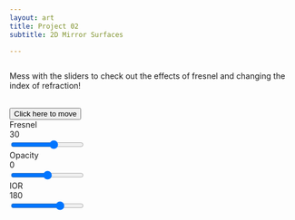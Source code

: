 ```yaml
---
layout: art
title: Project 02
subtitle: 2D Mirror Surfaces

---
```


<link href="/assets/css/viza656.css" rel="stylesheet" type = "text/css">
<script src="//code.jquery.com/jquery-1.10.2.js"></script>
<script src="//code.jquery.com/ui/1.11.4/jquery-ui.js"></script>


<div class="container">
  <div class="row">
    <div class="col-lg-12 col-md-12 col-sm-12 col-12 d-flex text-center hidden">
        <div class="column p-4">
  <p>Mess with the sliders to check out the effects of fresnel and changing the index of refraction!</p>
      </div>
  </div>
  <br>
    <canvas id="canvas" onmousemove="updateMouse(event)"></canvas>
    <div id="ui">
        <button id="uiheader">Click here to move </button>
        <div class="slider-name"> Fresnel </div>
        <div class="value">30</div>
        <input id="fresnelSlider" class="slider" type="range" min="0" max="50" step="1" value="30" oninput="myFunction(this.id)"> 
        <br>        
        <div class="slider-name"> Opacity </div>
        <div class="value">0</div>
        <input id="transparency" class="slider" type="range" min="0" max="1" step=".1" value=".5" oninput="myFunction(this.id)"> 
        <br>      
        <div class="slider-name"> IOR </div>
        <div class="value">180</div>
        <input id="iorSlider" class="slider" type="range" min="-100" max="300" step="1" value="180" oninput="myFunction(this.id)">
        <br>        
    </div>
</div>
<!-- vertex shader -->
<script  id="2d-vertex-shader" type="x-shader/x-vertex">
attribute vec2 a_position;
attribute vec2 a_texCoord;

uniform vec2 u_resolution;

varying vec2 v_texCoord;

void main() {
   // convert the rectangle from pixels to 0.0 to 1.0
   vec2 zeroToOne = a_position / u_resolution;

   // convert from 0->1 to 0->2
   vec2 zeroToTwo = zeroToOne * 2.0;

   // convert from 0->2 to -1->+1 (clipspace)
   vec2 clipSpace = zeroToTwo - 1.0;

   gl_Position = vec4(clipSpace * vec2(1, -1), 0, 1);

   // pass the texCoord to the fragment shader
   // The GPU will interpolate this value between points.
   v_texCoord = a_texCoord;
}
</script>
<!-- fragment shader -->
<script  id="2d-fragment-shader" type="x-shader/x-fragment">
precision mediump float;

// our texture
uniform sampler2D u_bright;
uniform sampler2D u_dark;
uniform sampler2D u_normal_map;
uniform sampler2D u_haha_color;

uniform int u_ifUseVectorField;
uniform float u_interpolateDistance;
uniform float u_index_of_refraction;
uniform float u_transparency;

uniform vec2 u_mouse;

// the texCoords passed in from the vertex shader.
varying vec2 v_texCoord;

void main() 
{
    vec4 normal = texture2D(u_normal_map, v_texCoord);
    vec4 color = texture2D(u_haha_color, v_texCoord);
    color = vec4(color.rgb, color.a * u_transparency);

    if(length(normal) < 0.005) 
    {
        normal = vec4(0.0);
    }
    vec4 bright = vec4(1.0, 1.0, 1.0, 1.0);
    vec4 dark = vec4(0.0, 0.0, 0.0, 1.0);

    float lightHeight = 1.0;

    //Directional Light
    //The light direction is from the mouse position to orgin.
    vec3 lightDirection = -1.0 * normalize(vec3(0.0, 0.0, 0.0) - vec3(u_mouse.x, u_mouse.y, lightHeight));

    vec4 correctedNormals = normal;
    correctedNormals.x = 2.0 * correctedNormals.x - 1.0;
    correctedNormals.y = 2.0 * correctedNormals.y - 1.0;
    // correctedNormals.z = correctedNormals.z * correctedNormals.z;

    float scaleFactor = 25.0;

    if(u_ifUseVectorField > 5) {
        correctedNormals.x = sin(v_texCoord.x*scaleFactor) + 0.5;
        correctedNormals.y = sin(v_texCoord.y*scaleFactor) + 0.5;
        correctedNormals.z = sin(v_texCoord.x*scaleFactor) + sin(v_texCoord.y*scaleFactor);
    }

    vec3 normalDirection = normalize(vec3(correctedNormals.x, correctedNormals.y, correctedNormals.z));

    // ********************************************************
    // Diffuse Shading
    float intensity_diffuse = max(0.0, dot(normalDirection, lightDirection));
    
    float edge1 = 0.5 - u_interpolateDistance/2.0;
    float edge2 = 0.5 + u_interpolateDistance/2.0; 

    //intensity_diffuse = pow(intensity_diffuse, 3.0);

    intensity_diffuse = smoothstep(edge1, edge2, intensity_diffuse);
    //*********************************************************


    //*********************************************************
    // Specular Shading
    vec3 eye = -1.0 * normalize(vec3(v_texCoord.x, v_texCoord.y, 0) - vec3(u_mouse.x, u_mouse.y, lightHeight));

    vec3 reflection = -1.0 * lightDirection + 2.0 * dot(normalDirection, lightDirection) * normalDirection;
    
    reflection = normalize(reflection);
    
    float intensity_specular = max(0.0, dot(eye, reflection));
    
    intensity_specular = pow(intensity_specular, 3.0);
    intensity_specular = smoothstep(edge1, edge2, intensity_specular);
    //*********************************************************

    //*********************************************************
    //Border
    vec3 downVector = vec3(0.0, 0.0, 1.0);

    float intensity_border = max(0.0, 1.0 - dot(downVector, normalDirection));

    intensity_border = smoothstep(0.7, 0.9, intensity_border);
    //*********************************************************


    //*********************************************************
    //Refraction
    float alpha = log2(u_index_of_refraction);

    vec3 refracted;
    vec3 s;

    if(alpha > 0.0) 
    {
        refracted = alpha * (-1.0 * eye) + (1.0 - alpha) * (-1.0 * normalDirection);
    } else 
    {
        alpha = 1.0 + alpha;
        s = normalize(-1.0 * eye + dot(eye, normalDirection) * normalDirection);
        refracted = alpha * (-1.0 * eye) + (1.0 - alpha) * s;
    }

    refracted = normalize(refracted);

    float env_refrac_dist = 0.2; // Distance of the env image behind (Refraction)

    refracted = env_refrac_dist * (refracted / (refracted.z));

    vec2 refracted_pix_coords = refracted.xy + v_texCoord.xy;

    vec4 refracted_pixel = texture2D(u_bright, refracted_pix_coords);
    
    //*********************************************************

    //*********************************************************
    //Reflection
    float env_reflec_dist = 0.1;

    vec3 reflection_eye = -1.0 * eye + 2.0 * dot(normalDirection, eye) * normalDirection;

    reflection_eye = normalize(reflection_eye);

    vec2 reflected_coords = env_reflec_dist * (reflection_eye.xy / reflection.z);

    reflected_coords = reflected_coords + v_texCoord.xy;

    vec4 reflected_pixel = texture2D(u_dark, reflected_coords);
    //vec4 reflected_pixel = vec4(1.0);    
    //*********************************************************

    //*********************************************************
    // Fresnel
    float cos_eye_normal = dot(eye, normalDirection);
    float sin_eye_normal = sqrt(1.0 - pow(cos_eye_normal, 2.0));

    float refl_refr_ratio;

    float partition_fresnal = u_interpolateDistance/2.0;

    if(sin_eye_normal < partition_fresnal) {
        refl_refr_ratio = (1.0/2.0) * (1.0 - smoothstep(0.1, 0.9, (sin_eye_normal) * (1.0/partition_fresnal))); // Scaling the smoothstep and transforming the sin_eye_normal accordingly
    } 
    else 
    {  //if(sin_eye_normal < 2.0 * partition_fresnal) {
        refl_refr_ratio = smoothstep(0.1, 0.9, (sin_eye_normal - partition_fresnal) * (1.0/partition_fresnal));
    }

    //*********************************************************
    
    
    if(length(normal.xyz) > 0.005) 
    {
        gl_FragColor =  (refl_refr_ratio) * refracted_pixel + (1.0 - refl_refr_ratio) * reflected_pixel;
        gl_FragColor *= color;
    } 
    else 
    {
        gl_FragColor = texture2D(u_bright, v_texCoord);
        gl_FragColor += color;
    }
    

}
</script><!--
for most samples webgl-utils only provides shader compiling/linking and
canvas resizing because why clutter the examples with code that's the same in every sample.
See http://webglfundamentals.org/webgl/lessons/webgl-boilerplate.html
and http://webglfundamentals.org/webgl/lessons/webgl-resizing-the-canvas.html
for webgl-utils, m3, m4, and webgl-lessons-ui.
-->
<script src="https://webglfundamentals.org/webgl/resources/webgl-utils.js"></script>
<script src="/assets/js/pr02.js"></script>
<!-- SliderUpdate.js-->
<script>
  function hexToRGB(h) {
  let r = 0, g = 0, b = 0;

  // 3 digits
  if (h.length == 4) {
    r = "0x" + h[1] + h[1];
    g = "0x" + h[2] + h[2];
    b = "0x" + h[3] + h[3];

  // 6 digits
  } else if (h.length == 7) {
    r = "0x" + h[1] + h[2];
    g = "0x" + h[3] + h[4];
    b = "0x" + h[5] + h[6];
  }
  
  array = new Float32Array(3);
  array[0] = r/255;
  array[1] = g/255;
  array[2] = b/255;
  return array;
}

function myFunction(id)
{
    //Create variables
    var propertyToModify = id;
    var newValue =document.getElementById(id).value;
    var target =document.getElementById(id).previousElementSibling;

    //Assign value to ui
    target.innerHTML = newValue;

    if(id.toLowerCase().includes("color"))
    {
        //Assign value to variable for frag shader
        window[propertyToModify] = hexToRGB(newValue);
        console.log(hexToRGB(newValue));
    }
    else if(id.toLowerCase().includes("fresnel"))
    {
        //Assign value to variable for frag shader
      cartoonEffect(newValue);
    }  
    else if(id.toLowerCase().includes("ior"))
    {
        //Assign value to variable for frag shader
      changeIOR(newValue);
    }    
    else
    {
        //Assign value to variable for frag shader
    window[propertyToModify] = newValue;
    }
}
</script>

<!-- Draggable.js-->
<script>
  //TODO figure out why it needs to be a button to be dragged. Most likely has to do with z-depth?
  // Make the DIV element draggable:
dragElement(document.getElementById("ui"));

function dragElement(elmnt) {
var pos1 = 0, pos2 = 0, pos3 = 0, pos4 = 0;
if (document.getElementById(elmnt.id + "header")) {
  // if present, the header is where you move the DIV from:
  document.getElementById(elmnt.id + "header").onmousedown = dragMouseDown;
} else {
  // otherwise, move the DIV from anywhere inside the DIV:
  elmnt.onmousedown = dragMouseDown;
}

function dragMouseDown(f) {
  e = f;
  e.preventDefault();
  // get the mouse cursor position at startup:
  pos3 = e.clientX;
  pos4 = e.clientY;
  document.onmouseup = closeDragElement;
  // call a function whenever the cursor moves:
  document.onmousemove = elementDrag;
}

function elementDrag(e) {
  e = e;
  e.preventDefault();
  // calculate the new cursor position:
  pos1 = pos3 - e.clientX;
  pos2 = pos4 - e.clientY;
  pos3 = e.clientX;
  pos4 = e.clientY;
  // set the element's new position:
  elmnt.style.top = (elmnt.offsetTop - pos2) + "px";
  elmnt.style.left = (elmnt.offsetLeft - pos1) + "px";
}

function closeDragElement() {
  // stop moving when mouse button is released:
  document.onmouseup = null;
  document.onmousemove = null;
}
}
</script>

<!--SaveFile.js-->
<script>

</script>

<!-- Mouse Tracking-->
<script>

function updateMouse(e) {
  mousex = e.clientX;
  mousey = e.clientY;

  mousex = (mousex - gl.canvas.width/2);
  mousey = -1.0 * (mousey - gl.canvas.height/2);
  var coor = "Coordinates: (" + mousex + "," + mousey + ")";
  document.getElementById("canvas").innerHTML = coor;
}


</script>